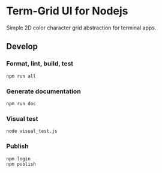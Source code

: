 Term-Grid UI for Nodejs
=======================

Simple 2D color character grid abstraction for terminal apps.


Develop
-------

### Format, lint, build, test ###

    npm run all


### Generate documentation ###

    npm run doc


### Visual test ###

    node visual_test.js


### Publish ###

    npm login
    npm publish
